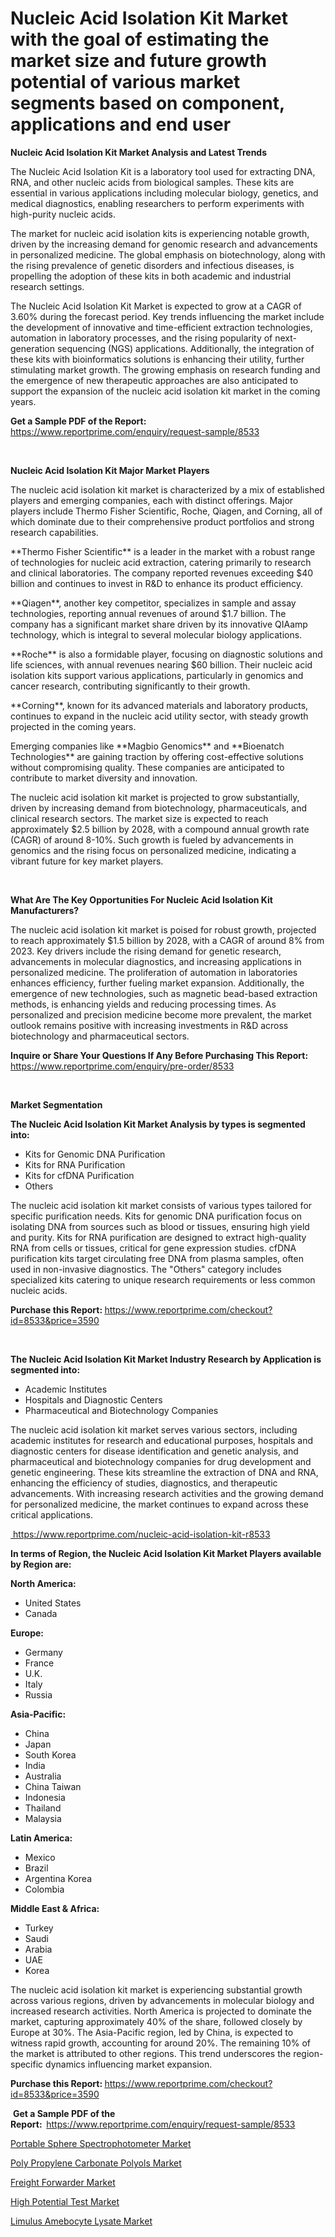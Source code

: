 <p><h1>Nucleic Acid Isolation Kit Market with the goal of estimating the market size and future growth potential of various market segments based on component, applications and end user</h1></p><p><strong>Nucleic Acid Isolation Kit Market Analysis and Latest Trends</strong></p>
<p><p>The Nucleic Acid Isolation Kit is a laboratory tool used for extracting DNA, RNA, and other nucleic acids from biological samples. These kits are essential in various applications including molecular biology, genetics, and medical diagnostics, enabling researchers to perform experiments with high-purity nucleic acids. </p><p>The market for nucleic acid isolation kits is experiencing notable growth, driven by the increasing demand for genomic research and advancements in personalized medicine. The global emphasis on biotechnology, along with the rising prevalence of genetic disorders and infectious diseases, is propelling the adoption of these kits in both academic and industrial research settings.</p><p>The Nucleic Acid Isolation Kit Market is expected to grow at a CAGR of 3.60% during the forecast period. Key trends influencing the market include the development of innovative and time-efficient extraction technologies, automation in laboratory processes, and the rising popularity of next-generation sequencing (NGS) applications. Additionally, the integration of these kits with bioinformatics solutions is enhancing their utility, further stimulating market growth. The growing emphasis on research funding and the emergence of new therapeutic approaches are also anticipated to support the expansion of the nucleic acid isolation kit market in the coming years.</p></p>
<p><strong>Get a Sample PDF of the Report:&nbsp;</strong> <a href="https://www.reportprime.com/enquiry/request-sample/8533?utm_campaign=1110&utm_medium=2&utm_source=Github&utm_content=ia&utm_term=02122024&utm_id=nucleic-acid-isolation-kit">https://www.reportprime.com/enquiry/request-sample/8533</a></p>
<p>&nbsp;</p>
<p><strong>Nucleic Acid Isolation Kit Major Market Players</strong></p>
<p><p>The nucleic acid isolation kit market is characterized by a mix of established players and emerging companies, each with distinct offerings. Major players include Thermo Fisher Scientific, Roche, Qiagen, and Corning, all of which dominate due to their comprehensive product portfolios and strong research capabilities.</p><p>**Thermo Fisher Scientific** is a leader in the market with a robust range of technologies for nucleic acid extraction, catering primarily to research and clinical laboratories. The company reported revenues exceeding $40 billion and continues to invest in R&D to enhance its product efficiency.</p><p>**Qiagen**, another key competitor, specializes in sample and assay technologies, reporting annual revenues of around $1.7 billion. The company has a significant market share driven by its innovative QIAamp technology, which is integral to several molecular biology applications.</p><p>**Roche** is also a formidable player, focusing on diagnostic solutions and life sciences, with annual revenues nearing $60 billion. Their nucleic acid isolation kits support various applications, particularly in genomics and cancer research, contributing significantly to their growth.</p><p>**Corning**, known for its advanced materials and laboratory products, continues to expand in the nucleic acid utility sector, with steady growth projected in the coming years.</p><p>Emerging companies like **Magbio Genomics** and **Bioenatch Technologies** are gaining traction by offering cost-effective solutions without compromising quality. These companies are anticipated to contribute to market diversity and innovation.</p><p>The nucleic acid isolation kit market is projected to grow substantially, driven by increasing demand from biotechnology, pharmaceuticals, and clinical research sectors. The market size is expected to reach approximately $2.5 billion by 2028, with a compound annual growth rate (CAGR) of around 8-10%. Such growth is fueled by advancements in genomics and the rising focus on personalized medicine, indicating a vibrant future for key market players.</p></p>
<p>&nbsp;</p>
<p><strong>What Are The Key Opportunities For Nucleic Acid Isolation Kit Manufacturers?</strong></p>
<p><p>The nucleic acid isolation kit market is poised for robust growth, projected to reach approximately $1.5 billion by 2028, with a CAGR of around 8% from 2023. Key drivers include the rising demand for genetic research, advancements in molecular diagnostics, and increasing applications in personalized medicine. The proliferation of automation in laboratories enhances efficiency, further fueling market expansion. Additionally, the emergence of new technologies, such as magnetic bead-based extraction methods, is enhancing yields and reducing processing times. As personalized and precision medicine become more prevalent, the market outlook remains positive with increasing investments in R&D across biotechnology and pharmaceutical sectors.</p></p>
<p><strong>Inquire or Share Your Questions If Any Before Purchasing This Report:</strong> <a href="https://www.reportprime.com/enquiry/pre-order/8533?utm_campaign=1110&utm_medium=2&utm_source=Github&utm_content=ia&utm_term=02122024&utm_id=nucleic-acid-isolation-kit">https://www.reportprime.com/enquiry/pre-order/8533</a></p>
<p>&nbsp;</p>
<p><strong>Market Segmentation</strong></p>
<p><strong>The Nucleic Acid Isolation Kit Market Analysis by types is segmented into:</strong></p>
<p><ul><li>Kits for Genomic DNA Purification</li><li>Kits for RNA Purification</li><li>Kits for cfDNA Purification</li><li>Others</li></ul></p>
<p><p>The nucleic acid isolation kit market consists of various types tailored for specific purification needs. Kits for genomic DNA purification focus on isolating DNA from sources such as blood or tissues, ensuring high yield and purity. Kits for RNA purification are designed to extract high-quality RNA from cells or tissues, critical for gene expression studies. cfDNA purification kits target circulating free DNA from plasma samples, often used in non-invasive diagnostics. The "Others" category includes specialized kits catering to unique research requirements or less common nucleic acids.</p></p>
<p><strong>Purchase this Report:&nbsp;</strong><a href="https://www.reportprime.com/checkout?id=8533&price=3590&utm_campaign=1110&utm_medium=2&utm_source=Github&utm_content=ia&utm_term=02122024&utm_id=nucleic-acid-isolation-kit">https://www.reportprime.com/checkout?id=8533&price=3590</a></p>
<p>&nbsp;</p>
<p><strong>The Nucleic Acid Isolation Kit Market Industry Research by Application is segmented into:</strong></p>
<p><ul><li>Academic Institutes</li><li>Hospitals and Diagnostic Centers</li><li>Pharmaceutical and Biotechnology Companies</li></ul></p>
<p><p>The nucleic acid isolation kit market serves various sectors, including academic institutes for research and educational purposes, hospitals and diagnostic centers for disease identification and genetic analysis, and pharmaceutical and biotechnology companies for drug development and genetic engineering. These kits streamline the extraction of DNA and RNA, enhancing the efficiency of studies, diagnostics, and therapeutic advancements. With increasing research activities and the growing demand for personalized medicine, the market continues to expand across these critical applications.</p></p>
<p><a href="https://www.reportprime.com/nucleic-acid-isolation-kit-r8533?utm_campaign=1110&utm_medium=2&utm_source=Github&utm_content=ia&utm_term=02122024&utm_id=nucleic-acid-isolation-kit">&nbsp;https://www.reportprime.com/nucleic-acid-isolation-kit-r8533</a></p>
<p><strong>In terms of Region, the Nucleic Acid Isolation Kit Market Players available by Region are:</strong></p>
<p>
    <p> <strong> North America: </strong>
        <ul>
            <li>United States</li>
            <li>Canada</li>
        </ul>
        </p> 
    <p> <strong> Europe: </strong>
        <ul>
            <li>Germany</li>
            <li>France</li>
            <li>U.K.</li>
            <li>Italy</li>
            <li>Russia</li>
        </ul>
        </p> 
    <p> <strong> Asia-Pacific: </strong>
        <ul>
            <li>China</li>
            <li>Japan</li>
            <li>South Korea</li>
            <li>India</li>
            <li>Australia</li>
            <li>China Taiwan</li>
            <li>Indonesia</li>
            <li>Thailand</li>
            <li>Malaysia</li>
        </ul>
        </p> 
    <p> <strong> Latin America: </strong>
        <ul>
            <li>Mexico</li>
            <li>Brazil</li>
            <li>Argentina Korea</li>
            <li>Colombia</li>
        </ul>
        </p> 
    <p> <strong> Middle East & Africa: </strong>
        <ul>
            <li>Turkey</li>
            <li>Saudi</li>
            <li>Arabia</li>
            <li>UAE</li>
            <li>Korea</li>
        </ul>
    </p>
    </p>
<p><p>The nucleic acid isolation kit market is experiencing substantial growth across various regions, driven by advancements in molecular biology and increased research activities. North America is projected to dominate the market, capturing approximately 40% of the share, followed closely by Europe at 30%. The Asia-Pacific region, led by China, is expected to witness rapid growth, accounting for around 20%. The remaining 10% of the market is attributed to other regions. This trend underscores the region-specific dynamics influencing market expansion.</p></p>
<p><strong>Purchase this Report: </strong><a href="https://www.reportprime.com/checkout?id=8533&price=3590&utm_campaign=1110&utm_medium=2&utm_source=Github&utm_content=ia&utm_term=02122024&utm_id=nucleic-acid-isolation-kit">https://www.reportprime.com/checkout?id=8533&price=3590</a></p>
<p>&nbsp;<strong>Get a Sample PDF of the Report:&nbsp;&nbsp;</strong><a href="https://www.reportprime.com/enquiry/request-sample/8533?utm_campaign=1110&utm_medium=2&utm_source=Github&utm_content=ia&utm_term=02122024&utm_id=nucleic-acid-isolation-kit">https://www.reportprime.com/enquiry/request-sample/8533</a></p>
<p><strong></strong></p>
<p><p><a href="https://www.linkedin.com/pulse/global-portable-sphere-spectrophotometer-market-exploring-r7bnf?utm_campaign=1110&utm_medium=2&utm_source=Github&utm_content=ia&utm_term=02122024&utm_id=nucleic-acid-isolation-kit">Portable Sphere Spectrophotometer Market</a></p><p><a href="https://issuu.com/reportprime-2/docs/poly-propylene-carbonate-polyols-market-size-2030.?utm_campaign=1110&utm_medium=2&utm_source=Github&utm_content=ia&utm_term=02122024&utm_id=nucleic-acid-isolation-kit">Poly Propylene Carbonate Polyols Market</a></p><p><a href="https://issuu.com/reportprime-2/docs/freight-forwarder-market-size-2030.pptx?utm_campaign=1110&utm_medium=2&utm_source=Github&utm_content=ia&utm_term=02122024&utm_id=nucleic-acid-isolation-kit">Freight Forwarder Market</a></p><p><a href="https://www.linkedin.com/pulse/projected-market-growth-high-potential-test-65-cagr-from-2024-mfqlf?utm_campaign=1110&utm_medium=2&utm_source=Github&utm_content=ia&utm_term=02122024&utm_id=nucleic-acid-isolation-kit">High Potential Test Market</a></p><p><a href="https://www.linkedin.com/pulse/limulus-amebocyte-lysate-market-scopeexpected-see-significant-p70ee?utm_campaign=1110&utm_medium=2&utm_source=Github&utm_content=ia&utm_term=02122024&utm_id=nucleic-acid-isolation-kit">Limulus Amebocyte Lysate Market</a></p></p>